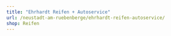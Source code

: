 ```yaml
---
title: "Ehrhardt Reifen + Autoservice"
url: /neustadt-am-ruebenberge/ehrhardt-reifen-autoservice/
shop: Reifen
---
```

